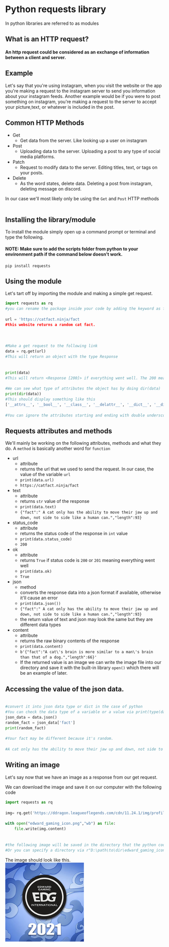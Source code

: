 # Python requests library
In python libraries are referred to as modules
## What is an HTTP request?
#### An http request could be considered as an exchange of information between a client and server.  

## Example 
Let's say that you're using instagram, when you visit the website or the app you're making a request to the instagram server to send you information about your instagram feeds. Another example would be if you were to post something on instagram, you're making a request to the server to accept your picture,text, or whatever is included in the post.
<br>

## Common HTTP Methods
- Get
    - Get data from the server. Like looking up a user on instagram
- Post
    - Uploading data to the server. Uploading a post to any type of social media platforms.
- Patch
    - Request to modify data to the server. Editing titles, text, or tags on your posts.
- Delete
    - As the word states, delete data. Deleting a post from instagram, deleting message on discord.

In our case we'll most likely only be using the `Get` and `Post` HTTP methods
<br>
<br>
## Installing the library/module


To install the module simply open up a command prompt or terminal and type the following.  
#### NOTE: Make sure to add the scripts folder from python to your environment path if the command below doesn't work.
`pip install requests`



## Using the module

Let's tart off by importing the module and making a simple get request.

```python
import requests as rq
#you can rename the package inside your code by adding the keyword as followed by it's new name.

url = 'https://catfact.ninja/fact
#this website returns a random cat fact.



#Make a get request to the following link
data = rq.get(url)
#This will return an object with the type Response


print(data)
#This will return <Response [200]> if everything went well. The 200 means that everything went well

#We can see what type of attributes the object has by doing dir(data)
print(dir(data))
#This should display something like this 
['__attrs__', '__bool__', '__class__', '__delattr__', '__dict__', '__dir__', '__doc__', '__enter__', '__eq__', '__exit__', '__format__', '__ge__', '__getattribute__', '__getstate__', '__gt__', '__hash__', '__init__', '__init_subclass__', '__iter__', '__le__', '__lt__', '__module__', '__ne__', '__new__', '__nonzero__', '__reduce__', '__reduce_ex__', '__repr__', '__setattr__', '__setstate__', '__sizeof__', '__str__', '__subclasshook__', '__weakref__', '_content', '_content_consumed', '_next', 'apparent_encoding', 'close', 'connection', 'content', 'cookies', 'elapsed', 'encoding', 'headers', 'history', 'is_permanent_redirect', 'is_redirect', 'iter_content', 'iter_lines', 'json', 'links', 'next', 'ok', 'raise_for_status', 'raw', 'reason', 'request', 'status_code', 'text', 'url']

#You can ignore the attributes starting and ending with double underscore (__) for now . Feel free to experiment around with the attributes to learn more about them or ask me. 
```

## Requests attributes and methods
We'll mainly be working on the following attributes, methods and what they do.
A `method` is basically another word for `function`

- url
    - attribute
    - returns the url that we used to send the request. In our case, the value of the variable `url` 
    - `print(data.url)`
    - `https://catfact.ninja/fact`
- text
    - attribute
    - returns `str` value of the response 
    - `print(data.text)`
    - `{"fact":" A cat only has the ability to move their jaw up and down, not side to side like a human can.","length":93}`
- status_code
    - attribute
    - returns the status code of the response in `int` value
    - `print(data.status_code)`
    - `200`
- ok
    - attribute
    - returns `True` if status code is `200` or `201` meaning everything went well
    - `print(data.ok)`
    - `True`
- json
    - method
    - converts the response data into a json format if available, otherwise it'll cause an error
    - `print(data.json())`
    - `{"fact":" A cat only has the ability to move their jaw up and down, not side to side like a human can.","length":93}`
    - the return value of text and json may look the same but they are different data types
- content
    - attribute
    - returns the raw binary contents of the response 
    - `print(data.content)`
    - `b'{"fact":"A cat\'s brain is more similar to a man\'s brain than that of a dog.","length":66}'`
    - If the returned value is an image we can write the image file into our directory and save it with the built-in library `open()` which there will be an example of later.

## Accessing the value of the json data.

```python

#convert it into json data type or dict in the case of python
#You can check the data type of a variable or a value via print(type(data))
json_data = data.json()
random_fact = json_data['fact']
print(random_fact)

#Your fact may be different because it's random.

#A cat only has the ability to move their jaw up and down, not side to side like a human can.
```

## Writing an image  

Let's say now that we have an image as a response from our get request.


We can download the image and save it on our computer with the following code
```python
import requests as rq  

img= rq.get('https://ddragon.leagueoflegends.com/cdn/11.24.1/img/profileicon/5093.png')

with open("edward_gaming_icon.png","wb") as file:
    file.write(img.content)


#the following image will be saved in the directory that the python code ran.
#Or you can specify a directory via r"D:\path\to\dir\edward_gaming_icon.png"

```

The image should look like this.  
<img src="edward_gaming5093.png" width="250">
